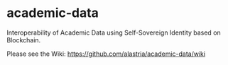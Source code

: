 # academic-data
Interoperability of Academic Data using Self-Sovereign Identity based on Blockchain.

Please see the Wiki: https://github.com/alastria/academic-data/wiki
